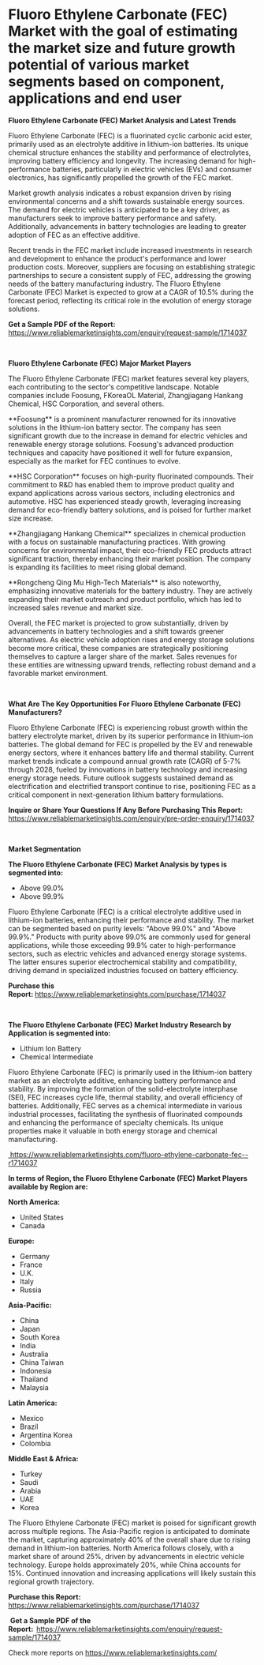 <p><h1>Fluoro Ethylene Carbonate (FEC) Market with the goal of estimating the market size and future growth potential of various market segments based on component, applications and end user</h1></p><p><strong>Fluoro Ethylene Carbonate (FEC) Market Analysis and Latest Trends</strong></p>
<p><p>Fluoro Ethylene Carbonate (FEC) is a fluorinated cyclic carbonic acid ester, primarily used as an electrolyte additive in lithium-ion batteries. Its unique chemical structure enhances the stability and performance of electrolytes, improving battery efficiency and longevity. The increasing demand for high-performance batteries, particularly in electric vehicles (EVs) and consumer electronics, has significantly propelled the growth of the FEC market.</p><p>Market growth analysis indicates a robust expansion driven by rising environmental concerns and a shift towards sustainable energy sources. The demand for electric vehicles is anticipated to be a key driver, as manufacturers seek to improve battery performance and safety. Additionally, advancements in battery technologies are leading to greater adoption of FEC as an effective additive.</p><p>Recent trends in the FEC market include increased investments in research and development to enhance the product's performance and lower production costs. Moreover, suppliers are focusing on establishing strategic partnerships to secure a consistent supply of FEC, addressing the growing needs of the battery manufacturing industry. The Fluoro Ethylene Carbonate (FEC) Market is expected to grow at a CAGR of 10.5% during the forecast period, reflecting its critical role in the evolution of energy storage solutions.</p></p>
<p><strong>Get a Sample PDF of the Report:&nbsp;</strong> <a href="https://www.reliablemarketinsights.com/enquiry/request-sample/1714037?utm_campaign=2232&utm_medium=2&utm_source=Github&utm_content=ia&utm_term=28032025&utm_id=fluoro-ethylene-carbonate-fec">https://www.reliablemarketinsights.com/enquiry/request-sample/1714037</a></p>
<p>&nbsp;</p>
<p><strong>Fluoro Ethylene Carbonate (FEC) Major Market Players</strong></p>
<p><p>The Fluoro Ethylene Carbonate (FEC) market features several key players, each contributing to the sector's competitive landscape. Notable companies include Foosung, FKoreaOL Material, Zhangjiagang Hankang Chemical, HSC Corporation, and several others.</p><p>**Foosung** is a prominent manufacturer renowned for its innovative solutions in the lithium-ion battery sector. The company has seen significant growth due to the increase in demand for electric vehicles and renewable energy storage solutions. Foosung's advanced production techniques and capacity have positioned it well for future expansion, especially as the market for FEC continues to evolve.</p><p>**HSC Corporation** focuses on high-purity fluorinated compounds. Their commitment to R&D has enabled them to improve product quality and expand applications across various sectors, including electronics and automotive. HSC has experienced steady growth, leveraging increasing demand for eco-friendly battery solutions, and is poised for further market size increase.</p><p>**Zhangjiagang Hankang Chemical** specializes in chemical production with a focus on sustainable manufacturing practices. With growing concerns for environmental impact, their eco-friendly FEC products attract significant traction, thereby enhancing their market position. The company is expanding its facilities to meet rising global demand.</p><p>**Rongcheng Qing Mu High-Tech Materials** is also noteworthy, emphasizing innovative materials for the battery industry. They are actively expanding their market outreach and product portfolio, which has led to increased sales revenue and market size.</p><p>Overall, the FEC market is projected to grow substantially, driven by advancements in battery technologies and a shift towards greener alternatives. As electric vehicle adoption rises and energy storage solutions become more critical, these companies are strategically positioning themselves to capture a larger share of the market. Sales revenues for these entities are witnessing upward trends, reflecting robust demand and a favorable market environment.</p></p>
<p>&nbsp;</p>
<p><strong>What Are The Key Opportunities For Fluoro Ethylene Carbonate (FEC) Manufacturers?</strong></p>
<p><p>Fluoro Ethylene Carbonate (FEC) is experiencing robust growth within the battery electrolyte market, driven by its superior performance in lithium-ion batteries. The global demand for FEC is propelled by the EV and renewable energy sectors, where it enhances battery life and thermal stability. Current market trends indicate a compound annual growth rate (CAGR) of 5-7% through 2028, fueled by innovations in battery technology and increasing energy storage needs. Future outlook suggests sustained demand as electrification and electrified transport continue to rise, positioning FEC as a critical component in next-generation lithium battery formulations.</p></p>
<p><strong>Inquire or Share Your Questions If Any Before Purchasing This Report:</strong> <a href="https://www.reliablemarketinsights.com/enquiry/pre-order-enquiry/1714037?utm_campaign=2232&utm_medium=2&utm_source=Github&utm_content=ia&utm_term=28032025&utm_id=fluoro-ethylene-carbonate-fec">https://www.reliablemarketinsights.com/enquiry/pre-order-enquiry/1714037</a></p>
<p>&nbsp;</p>
<p><strong>Market Segmentation</strong></p>
<p><strong>The Fluoro Ethylene Carbonate (FEC) Market Analysis by types is segmented into:</strong></p>
<p><ul><li>Above 99.0%</li><li>Above 99.9%</li></ul></p>
<p><p>Fluoro Ethylene Carbonate (FEC) is a critical electrolyte additive used in lithium-ion batteries, enhancing their performance and stability. The market can be segmented based on purity levels: "Above 99.0%" and "Above 99.9%." Products with purity above 99.0% are commonly used for general applications, while those exceeding 99.9% cater to high-performance sectors, such as electric vehicles and advanced energy storage systems. The latter ensures superior electrochemical stability and compatibility, driving demand in specialized industries focused on battery efficiency.</p></p>
<p><strong>Purchase this Report:&nbsp;</strong><a href="https://www.reliablemarketinsights.com/purchase/1714037?utm_campaign=2232&utm_medium=2&utm_source=Github&utm_content=ia&utm_term=28032025&utm_id=fluoro-ethylene-carbonate-fec">https://www.reliablemarketinsights.com/purchase/1714037</a></p>
<p>&nbsp;</p>
<p><strong>The Fluoro Ethylene Carbonate (FEC) Market Industry Research by Application is segmented into:</strong></p>
<p><ul><li>Lithium Ion Battery</li><li>Chemical Intermediate</li></ul></p>
<p><p>Fluoro Ethylene Carbonate (FEC) is primarily used in the lithium-ion battery market as an electrolyte additive, enhancing battery performance and stability. By improving the formation of the solid-electrolyte interphase (SEI), FEC increases cycle life, thermal stability, and overall efficiency of batteries. Additionally, FEC serves as a chemical intermediate in various industrial processes, facilitating the synthesis of fluorinated compounds and enhancing the performance of specialty chemicals. Its unique properties make it valuable in both energy storage and chemical manufacturing.</p></p>
<p><a href="https://www.reliablemarketinsights.com/fluoro-ethylene-carbonate-fec--r1714037?utm_campaign=2232&utm_medium=2&utm_source=Github&utm_content=ia&utm_term=28032025&utm_id=fluoro-ethylene-carbonate-fec">&nbsp;https://www.reliablemarketinsights.com/fluoro-ethylene-carbonate-fec--r1714037</a></p>
<p><strong>In terms of Region, the Fluoro Ethylene Carbonate (FEC) Market Players available by Region are:</strong></p>
<p>
    <p> <strong> North America: </strong>
        <ul>
            <li>United States</li>
            <li>Canada</li>
        </ul>
        </p> 
    <p> <strong> Europe: </strong>
        <ul>
            <li>Germany</li>
            <li>France</li>
            <li>U.K.</li>
            <li>Italy</li>
            <li>Russia</li>
        </ul>
        </p> 
    <p> <strong> Asia-Pacific: </strong>
        <ul>
            <li>China</li>
            <li>Japan</li>
            <li>South Korea</li>
            <li>India</li>
            <li>Australia</li>
            <li>China Taiwan</li>
            <li>Indonesia</li>
            <li>Thailand</li>
            <li>Malaysia</li>
        </ul>
        </p> 
    <p> <strong> Latin America: </strong>
        <ul>
            <li>Mexico</li>
            <li>Brazil</li>
            <li>Argentina Korea</li>
            <li>Colombia</li>
        </ul>
        </p> 
    <p> <strong> Middle East & Africa: </strong>
        <ul>
            <li>Turkey</li>
            <li>Saudi</li>
            <li>Arabia</li>
            <li>UAE</li>
            <li>Korea</li>
        </ul>
    </p>
    </p>
<p><p>The Fluoro Ethylene Carbonate (FEC) market is poised for significant growth across multiple regions. The Asia-Pacific region is anticipated to dominate the market, capturing approximately 40% of the overall share due to rising demand in lithium-ion batteries. North America follows closely, with a market share of around 25%, driven by advancements in electric vehicle technology. Europe holds approximately 20%, while China accounts for 15%. Continued innovation and increasing applications will likely sustain this regional growth trajectory.</p></p>
<p><strong>Purchase this Report: </strong><a href="https://www.reliablemarketinsights.com/purchase/1714037?utm_campaign=2232&utm_medium=2&utm_source=Github&utm_content=ia&utm_term=28032025&utm_id=fluoro-ethylene-carbonate-fec">https://www.reliablemarketinsights.com/purchase/1714037</a></p>
<p>&nbsp;<strong>Get a Sample PDF of the Report:&nbsp;&nbsp;</strong><a href="https://www.reliablemarketinsights.com/enquiry/request-sample/1714037?utm_campaign=2232&utm_medium=2&utm_source=Github&utm_content=ia&utm_term=28032025&utm_id=fluoro-ethylene-carbonate-fec">https://www.reliablemarketinsights.com/enquiry/request-sample/1714037</a></p>
<p><strong></strong></p>
<p>Check more reports on <a href="https://www.reliablemarketinsights.com/?utm_campaign=2232&utm_medium=2&utm_source=Github&utm_content=ia&utm_term=28032025&utm_id=fluoro-ethylene-carbonate-fec">https://www.reliablemarketinsights.com/</a></p>